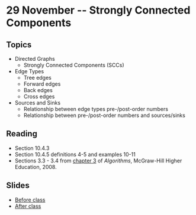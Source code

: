 # 29 November -- Strongly Connected Components


## Topics

- Directed Graphs
    - Strongly Connected Components (SCCs)
- Edge Types
  - Tree edges
  - Forward edges
  - Back edges
  - Cross edges
- Sources and Sinks
    - Relationship between edge types pre-/post-order numbers
    - Relationship between pre-/post-order numbers and sources/sinks

## Reading

- Section 10.4.3
- Section 10.4.5 definitions 4-5 and examples 10-11
- Sections 3.3 - 3.4 from <a href="chap3.pdf"> chapter 3</a> of *Algorithms*, McGraw-Hill Higher Education, 2008.

## Slides

- <a href="StronglyConnectedComponentsAlgorithm_Fall_2023.pptx"> Before class</a>
- <a href="StronglyConnectedComponentsAlgorithm_Fall2023_afterclass.pptx"> After class</a>
